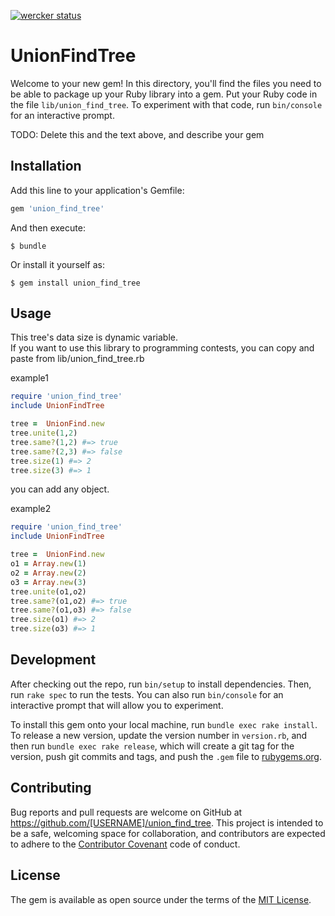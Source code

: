 [![wercker status](https://app.wercker.com/status/71ca0846f5e839b6841e1f44cf3cfb15/m/master "wercker status")](https://app.wercker.com/project/byKey/71ca0846f5e839b6841e1f44cf3cfb15)

# UnionFindTree

Welcome to your new gem! In this directory, you'll find the files you need to be able to package up your Ruby library into a gem. Put your Ruby code in the file `lib/union_find_tree`. To experiment with that code, run `bin/console` for an interactive prompt.

TODO: Delete this and the text above, and describe your gem

## Installation

Add this line to your application's Gemfile:

```ruby
gem 'union_find_tree'
```

And then execute:

    $ bundle

Or install it yourself as:

    $ gem install union_find_tree

## Usage
This tree's data size is dynamic variable.  
If you want to use this library to programming contests, you can copy and paste from lib/union_find_tree.rb

example1
```ruby
require 'union_find_tree'
include UnionFindTree

tree =  UnionFind.new
tree.unite(1,2)
tree.same?(1,2) #=> true
tree.same?(2,3) #=> false
tree.size(1) #=> 2
tree.size(3) #=> 1

```

you can add any object.

example2
```ruby
require 'union_find_tree'
include UnionFindTree

tree =  UnionFind.new
o1 = Array.new(1)
o2 = Array.new(2)
o3 = Array.new(3)
tree.unite(o1,o2)
tree.same?(o1,o2) #=> true
tree.same?(o1,o3) #=> false
tree.size(o1) #=> 2
tree.size(o3) #=> 1

```

 
## Development

After checking out the repo, run `bin/setup` to install dependencies. Then, run `rake spec` to run the tests. You can also run `bin/console` for an interactive prompt that will allow you to experiment.

To install this gem onto your local machine, run `bundle exec rake install`. To release a new version, update the version number in `version.rb`, and then run `bundle exec rake release`, which will create a git tag for the version, push git commits and tags, and push the `.gem` file to [rubygems.org](https://rubygems.org).

## Contributing

Bug reports and pull requests are welcome on GitHub at https://github.com/[USERNAME]/union_find_tree. This project is intended to be a safe, welcoming space for collaboration, and contributors are expected to adhere to the [Contributor Covenant](http://contributor-covenant.org) code of conduct.


## License

The gem is available as open source under the terms of the [MIT License](http://opensource.org/licenses/MIT).
